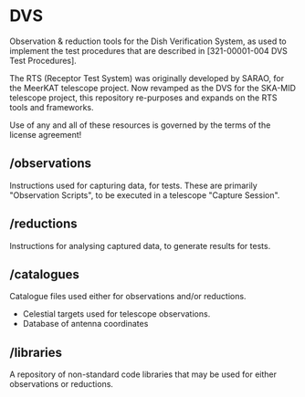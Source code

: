 # DVS
Observation &amp; reduction tools for the Dish Verification System, as used to implement the test procedures that are described in [321-00001-004 DVS Test Procedures].

The RTS (Receptor Test System) was originally developed by SARAO, for the MeerKAT telescope project. Now revamped as the DVS for the SKA-MID telescope project, this repository re-purposes and expands on the RTS tools and frameworks.

Use of any and all of these resources is governed by the terms of the license agreement!



## /observations
Instructions used for capturing data, for tests.
These are primarily "Observation Scripts", to be executed in a telescope "Capture Session".


## /reductions
Instructions for analysing captured data, to generate results for tests.


## /catalogues
Catalogue files used either for observations and/or reductions.
* Celestial targets used for telescope observations.
* Database of antenna coordinates


## /libraries
A repository of non-standard code libraries that may be used for either observations or reductions.
